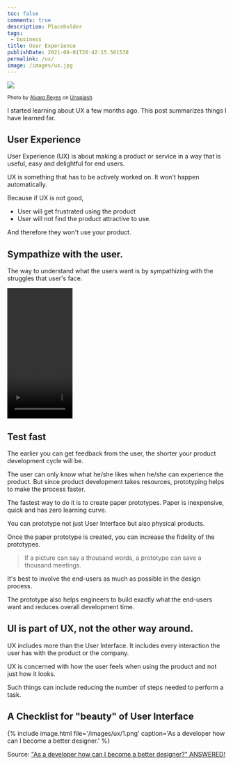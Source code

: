 ```yaml
---
toc: false
comments: true
description: Placeholder 
tags:
 - business
title: User Experience
publishDate: 2021-08-01T20:42:15.561538
permalink: /ux/
image: /images/ux.jpg
---
```

![](/images/ux.jpg)

<sup>Photo by <a href="https://unsplash.com/@alvarordesign?utm_source=unsplash&utm_medium=referral&utm_content=creditCopyText">Alvaro Reyes</a> on <a href="/s/photos/ux?utm_source=unsplash&utm_medium=referral&utm_content=creditCopyText">Unsplash</a></sup>
  
I started learning about UX a few months ago. This post summarizes things I have learned far.

## User Experience

User Experience (UX) is about making a product or service in a way that is useful, easy and delightful for end users.

UX is something that has to be actively worked on. It won't happen automatically.

Because if UX is not good,
- User will get frustrated using the product
- User will not find the product attractive to use.

And therefore they won't use your product.

## Sympathize with the user.

The way to understand what the users want is by sympathizing with the struggles that user's face.

<video src="/images/ux/meme.mp4" width="150" height="300" controls></video>

## Test fast

The earlier you can get feedback from the user, the shorter your product development cycle will be.

The user can only know what he/she likes when he/she can experience the product. But since product development takes resources, prototyping helps to make the process faster.

The fastest way to do it is to create paper prototypes. Paper is inexpensive, quick and has zero learning curve. 

You can prototype not just User Interface but also physical products.

Once the paper prototype is created, you can increase the fidelity of the prototypes. 

> If a picture can say a thousand words, a prototype can save a thousand meetings.

It's best to involve the end-users as much as possible in the design process.

The prototype also helps engineers to build exactly what the end-users want and reduces overall development time.

## UI is part of UX, not the other way around.

UX includes more than the User Interface. It includes every interaction the user has with the product or the company.

UX is concerned with how the user feels when using the product and not just how it looks.

Such things can include reducing the number of steps needed to perform a task.

## A Checklist for "beauty" of User Interface

{% include image.html file='/images/ux/1.png' caption='As a developer how can I become a better designer.' %}

Source: ["As a developer how can I become a better designer?" ANSWERED!](https://www.youtube.com/watch?v=Ha_ooKAWAJI)

